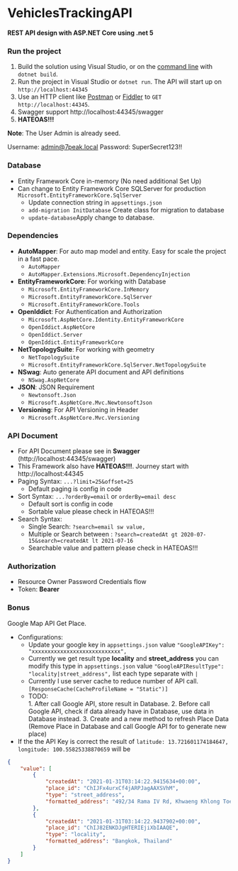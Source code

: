 
# VehiclesTrackingAPI 

**REST API design with ASP.NET Core using .net 5**

### Run the project

1. Build the solution using Visual Studio, or on the [command line](https://www.microsoft.com/net/core) with `dotnet build`.
2. Run the project in Visual Studio or `dotnet run`. The API will start up on `http://localhost:44345`
3. Use an HTTP client like [Postman](https://www.getpostman.com/) or [Fiddler](https://www.telerik.com/download/fiddler) to `GET http://localhost:44345`.
4. Swagger support http://localhost:44345/swagger
5. **HATEOAS!!!**

**Note**: The User Admin is already seed. 

Username: admin@7peak.local
Password: SuperSecret123!!

### Database
- Entity Framework Core in-memory (No need additional Set Up)
- Can change to Entity Framework Core SQLServer for production `Microsoft.EntityFrameworkCore.SqlServer`
	- Update connection string in `appsettings.json`
	- `add-migration InitDatabase` Create class for migration to database
	- `update-database`Apply change to database.


### Dependencies
- **AutoMapper**: For auto map model and entity. Easy for scale the project in a fast pace.
	- `AutoMapper`
	- `AutoMapper.Extensions.Microsoft.DependencyInjection`
- **EntityFrameworkCore**: For working with Database
	- `Microsoft.EntityFrameworkCore.InMemory`
	- `Microsoft.EntityFrameworkCore.SqlServer`
	- `Microsoft.EntityFrameworkCore.Tools`
- **OpenIddict**: For Authentication and Authorization
	- `Microsoft.AspNetCore.Identity.EntityFrameworkCore`
	- `OpenIddict.AspNetCore`
	- `OpenIddict.Server`
	- `OpenIddict.EntityFrameworkCore`
- **NetTopologySuite**: For working with geometry
	- `NetTopologySuite`
	- `Microsoft.EntityFrameworkCore.SqlServer.NetTopologySuite`
- **NSwag**: Auto generate API document and API definitions
	- `NSwag.AspNetCore`
- **JSON**: JSON Requirement
	- `Newtonsoft.Json`
	- `Microsoft.AspNetCore.Mvc.NewtonsoftJson`
- **Versioning**: For API Versioning in Header
	- `Microsoft.AspNetCore.Mvc.Versioning`

### API Document

- For API Document please see in **Swagger** (http://localhost:44345/swagger)
- This Framework also have **HATEOAS!!!**. Journey start with http://localhost:44345
- Paging Syntax: `...?limit=25&offset=25`
	- Default paging is config in code
- Sort Syntax: `...?orderBy=email` or `orderBy=email desc`
	- Default sort is config in code
	- Sortable value please check in HATEOAS!!!
- Search Syntax: 
	- Single Search: `?search=email sw value,` 
	- Multiple or Search between : `?search=createdAt gt 2020-07-15&search=createdAt lt 2021-07-16`
	- Searchable value and pattern please check in HATEOAS!!!

### Authorization 
- Resource Owner Password Credentials flow
- Token: **Bearer**


### Bonus
Google Map API Get Place.
- Configurations: 
	- Update your google key in `appsettings.json` value `"GoogleAPIKey": "xxxxxxxxxxxxxxxxxxxxxxxxxxxx",`
	- Currently we get result type **locality** and **street_address** you can modify this type in `appsettings.json` value `"GoogleAPIResultType": "locality|street_address",` list each type separate with `|`
	- Currently I use server cache to reduce number of API call. `[ResponseCache(CacheProfileName = "Static")]`
	- TODO:             
			1. After call Google API, store result in Database.
			2. Before call Google API, check if data already have in Database, use data in Database instead.
			3. Create and a new method to refresh Place Data
                       (Remove Place in Database and call Google API for to generate new place)
- If the the API Key is correct the result of  `latitude: 13.721601174184647, longitude: 100.55825338870659` will be
```json
{
    "value": [
        {
            "createdAt": "2021-01-31T03:14:22.9415634+00:00",
            "place_id": "ChIJFx4urxCf4jARPJagAAXSVhM",
            "type": "street_address",
            "formatted_address": "492/34 Rama IV Rd, Khwaeng Khlong Toei, Khet Khlong Toei, Krung Thep Maha Nakhon 10110, Thailand"
        },
        {
            "createdAt": "2021-01-31T03:14:22.9437902+00:00",
            "place_id": "ChIJ82ENKDJgHTERIEjiXbIAAQE",
            "type": "locality",
            "formatted_address": "Bangkok, Thailand"
        }
    ]
}
```

